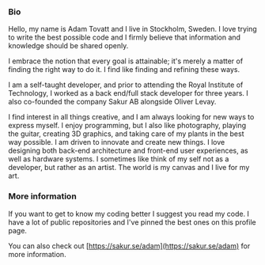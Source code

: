 ### Bio

Hello, my name is Adam Tovatt and I live in Stockholm, Sweden. I love trying to write the best possible code and I firmly believe that information and knowledge should be shared openly.

I embrace the notion that every goal is attainable; it's merely a matter of finding the right way to do it. I find like finding and refining these ways.

I am a self-taught developer, and prior to attending the Royal Institute of Technology, I worked as a back end/full stack developer for three years. I also co-founded the company Sakur AB alongside Oliver Levay.

I find interest in all things creative, and I am always looking for new ways to express myself. I enjoy programming, but I also like photography, playing the guitar, creating 3D graphics, and taking care of my plants in the best way possible. I am driven to innovate and create new things. I love designing both back-end architecture and front-end user experiences, as well as hardware systems. I sometimes like think of my self not as a developer, but rather as an artist. The world is my canvas and I live for my art.

### More information

If you want to get to know my coding better I suggest you read my code. I have a lot of public repositories and I've pinned the best ones on this profile page.

You can also check out [https://sakur.se/adam](https://sakur.se/adam) for more information.